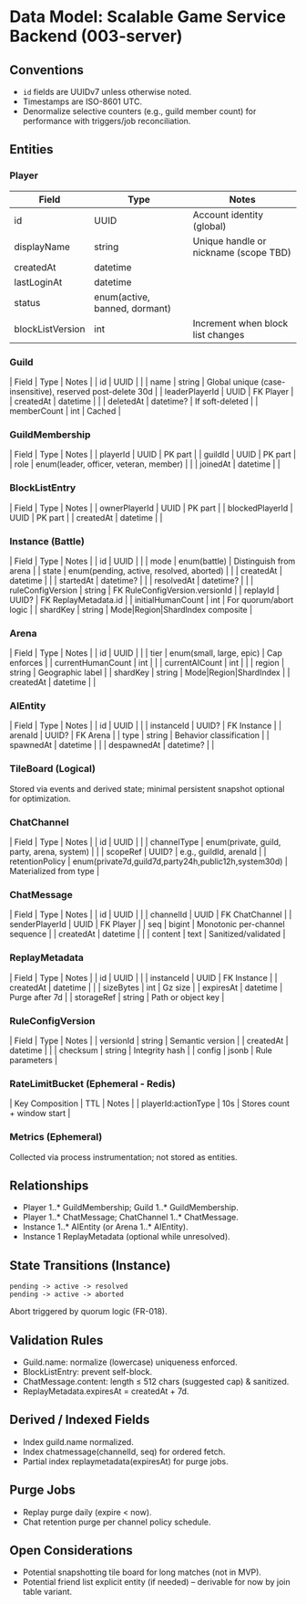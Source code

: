 # Data Model: Scalable Game Service Backend (003-server)

## Conventions
- `id` fields are UUIDv7 unless otherwise noted.
- Timestamps are ISO-8601 UTC.
- Denormalize selective counters (e.g., guild member count) for performance with triggers/job reconciliation.

## Entities

### Player
| Field | Type | Notes |
|-------|------|-------|
| id | UUID | Account identity (global) |
| displayName | string | Unique handle or nickname (scope TBD) |
| createdAt | datetime |  |
| lastLoginAt | datetime |  |
| status | enum(active, banned, dormant) |  |
| blockListVersion | int | Increment when block list changes |

### Guild
| Field | Type | Notes |
| id | UUID |  |
| name | string | Global unique (case-insensitive), reserved post-delete 30d |
| leaderPlayerId | UUID | FK Player |
| createdAt | datetime | |
| deletedAt | datetime? | If soft-deleted |
| memberCount | int | Cached |

### GuildMembership
| Field | Type | Notes |
| playerId | UUID | PK part |
| guildId | UUID | PK part |
| role | enum(leader, officer, veteran, member) | |
| joinedAt | datetime | |

### BlockListEntry
| Field | Type | Notes |
| ownerPlayerId | UUID | PK part |
| blockedPlayerId | UUID | PK part |
| createdAt | datetime | |

### Instance (Battle)
| Field | Type | Notes |
| id | UUID | |
| mode | enum(battle) | Distinguish from arena |
| state | enum(pending, active, resolved, aborted) | |
| createdAt | datetime | |
| startedAt | datetime? | |
| resolvedAt | datetime? | |
| ruleConfigVersion | string | FK RuleConfigVersion.versionId |
| replayId | UUID? | FK ReplayMetadata.id |
| initialHumanCount | int | For quorum/abort logic |
| shardKey | string | Mode|Region|ShardIndex composite |

### Arena
| Field | Type | Notes |
| id | UUID | |
| tier | enum(small, large, epic) | Cap enforces | 
| currentHumanCount | int | |
| currentAICount | int | |
| region | string | Geographic label |
| shardKey | string | Mode|Region|ShardIndex |
| createdAt | datetime | |

### AIEntity
| Field | Type | Notes |
| id | UUID | |
| instanceId | UUID? | FK Instance | 
| arenaId | UUID? | FK Arena |
| type | string | Behavior classification |
| spawnedAt | datetime | |
| despawnedAt | datetime? | |

### TileBoard (Logical)
Stored via events and derived state; minimal persistent snapshot optional for optimization.

### ChatChannel
| Field | Type | Notes |
| id | UUID | |
| channelType | enum(private, guild, party, arena, system) | |
| scopeRef | UUID? | e.g., guildId, arenaId |
| retentionPolicy | enum(private7d,guild7d,party24h,public12h,system30d) | Materialized from type |

### ChatMessage
| Field | Type | Notes |
| id | UUID | |
| channelId | UUID | FK ChatChannel |
| senderPlayerId | UUID | FK Player |
| seq | bigint | Monotonic per-channel sequence |
| createdAt | datetime | |
| content | text | Sanitized/validated |

### ReplayMetadata
| Field | Type | Notes |
| id | UUID | |
| instanceId | UUID | FK Instance |
| createdAt | datetime | |
| sizeBytes | int | Gz size |
| expiresAt | datetime | Purge after 7d |
| storageRef | string | Path or object key |

### RuleConfigVersion
| Field | Type | Notes |
| versionId | string | Semantic version |
| createdAt | datetime | |
| checksum | string | Integrity hash |
| config | jsonb | Rule parameters |

### RateLimitBucket (Ephemeral - Redis)
| Key Composition | TTL | Notes |
| playerId:actionType | 10s | Stores count + window start |

### Metrics (Ephemeral)
Collected via process instrumentation; not stored as entities.

## Relationships
- Player 1..* GuildMembership; Guild 1..* GuildMembership.
- Player 1..* ChatMessage; ChatChannel 1..* ChatMessage.
- Instance 1..* AIEntity (or Arena 1..* AIEntity).
- Instance 1 ReplayMetadata (optional while unresolved).

## State Transitions (Instance)
```
pending -> active -> resolved
pending -> active -> aborted
```
Abort triggered by quorum logic (FR-018).

## Validation Rules
- Guild.name: normalize (lowercase) uniqueness enforced.
- BlockListEntry: prevent self-block.
- ChatMessage.content: length ≤ 512 chars (suggested cap) & sanitized.
- ReplayMetadata.expiresAt = createdAt + 7d.

## Derived / Indexed Fields
- Index guild.name normalized.
- Index chatmessage(channelId, seq) for ordered fetch.
- Partial index replaymetadata(expiresAt) for purge jobs.

## Purge Jobs
- Replay purge daily (expire < now).
- Chat retention purge per channel policy schedule.

## Open Considerations
- Potential snapshotting tile board for long matches (not in MVP).
- Potential friend list explicit entity (if needed) – derivable for now by join table variant.
